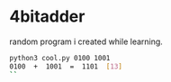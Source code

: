 # 4bitadder
random program i created while learning.


```sh
python3 cool.py 0100 1001
0100  +  1001  =  1101  [13]
``

